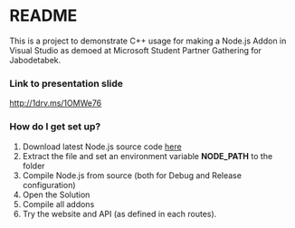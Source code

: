 # README #

This is a project to demonstrate C++ usage for making a Node.js Addon in Visual Studio as demoed at Microsoft Student Partner Gathering for Jabodetabek.

### Link to presentation slide ###

http://1drv.ms/1OMWe76

### How do I get set up? ###

1. Download latest Node.js source code [here](https://nodejs.org/dist/latest/)
2. Extract the file and set an environment variable **NODE_PATH** to the folder
3. Compile Node.js from source (both for Debug and Release configuration)
4. Open the Solution
5. Compile all addons
6. Try the website and API (as defined in each routes).